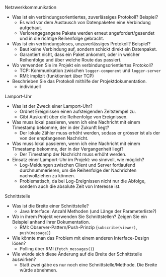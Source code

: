Netzwerkkommunikation

- Was ist ein verbindungsorientiertes, zuverlässiges Protokoll? Beispiel?
    - Es wird vor dem Austausch von Datenpaketen eine Verbindung aufgebaut.
    - Verlorengegangene Pakete werden erneut angefordert/gesendet und in die
      richtige Reihenfolge gebracht.
- Was ist ein verbindungsloses, unzuverlässiges Protokoll? Beispiel?
    - Baut keine Verbindung auf, sondern schickt direkt ein Datenpaket.
    - Garantiert nicht, dass ein Paket ankommt, oder in welcher Reihenfolge und
      über welche Route das passiert.
- Wo verwenden Sie im Projekt ein verbindungsorientiertes Protokoll?
    - TCP: Kommunikation zwischen `logger-component` und `logger-server`
    - RMI: implizit (funktioniert über TCP)
- Beschrieben Sie das Protokoll mithilfe der Projektdokumentation.
    - individuell

Lamport-Uhr

- Was ist der Zweck einer Lamport-Uhr?
    - Ordnet Ereignissen einen aufsteigenden Zeitstempel zu.
    - Gibt Auskunft über die Reihenfolge von Ereignissen.
- Was muss lokal passieren, wenn ich eine Nachricht mit einem Timestamp
  bekomme, der in der Zukunft liegt?
    - Der lokale Zähler muss erhöht werden, sodass er grösser ist als der von
      der empfangenen Nachricht.
- Was muss lokal passieren, wenn ich eine Nachricht mit einem Timestamp
  bekomme, der in der Vergangenheit liegt?
    - Der Timestamp der Nachricht muss erhöht werden.
- Einsatz einer Lamport-Uhr im Projekt: wo sinnvoll, wie möglich?
    - Log-Meldungen zwischen Client und Server fortlaufend durchnummerieren, um
      die Reihenfolge der Nachrichten nachvollziehen zu können.
    - Problematisch, da bei Log-Ereignissen nicht nur die Abfolge, sondern auch
      die absolute Zeit von Interesse ist.

Schnittstelle

- Was ist die Breite einer Schnittstelle?
    - Java Interface: Anzahl Methoden (und Länge der Parameterliste?)
- Wo in ihrem Projekt verwenden Sie Schnittstellen? Zeigen Sie ein Beispiel
  anhand ihrer Dokumentation.
    - RMI: Observer-Pattern/Push-Prinzip (`subscribe(viewer)`, `push(message)`)
- Wie könnte man das Problem mit einem anderen Interface-Design lösen?
    - Polling über RMI (`fetch_messages()`)
- Wie würde sich diese Änderung auf die Breite der Schnittstelle auswirken?
    - Statt zwei gäbe es nur noch eine Schnittstelle/Methode. Die Breite würde
      abnehmen.
